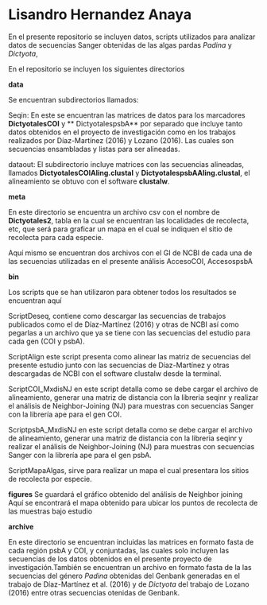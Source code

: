 # Lisandro Hernandez Anaya #

En el presente repositorio se incluyen datos, scripts utilizados para analizar datos de secuencias Sanger obtenidas de las algas pardas *Padina* y *Dictyota*, 

En el repositorio se incluyen los siguientes directorios

**data**

Se encuentran subdirectorios llamados:

Seqin: En este se encuentran las matrices de datos para los marcadores **DictyotalesCOI** y ** DictyotalespsbA** por separado que incluye tanto datos obtenidos en el proyecto de investigación como en los trabajos realizados por Díaz-Martínez (2016) y Lozano (2016). Las cuales son secuencias ensambladas y listas para ser alineadas.

dataout: El subdirectorio incluye matrices con las secuencias alineadas, llamados **DictyotalesCOIAling.clustal** y **DictyotalespsbAAling.clustal**, el alineamiento se obtuvo con el software **clustalw**.
		 

**meta**

En este directorio se encuentra un archivo csv con el nombre de **Dictyotales2**, tabla en la cual se encuentran las localidades de recolecta, etc, que será para graficar un mapa en el cual se indiquen el sitio de recolecta para cada especie.

Aquí mismo se encuentran dos archivos con el GI de NCBI de cada una de las secuencias utilizadas en el presente análisis AccesoCOI, AccesospsbA

**bin**


Los scripts que se han utilizaron  para obtener todos los resultados se encuentran aquí


ScriptDeseq, contiene como descargar las secuencias de trabajos publicados como el de Díaz-Martínez (2016) y otras de NCBI así como pegarlas a un archivo que ya se tiene con las secuencias del estudio para cada gen (COI y psbA).

ScriptAlign este script presenta como alinear las matriz de secuencias del presente estudio junto con las secuencias de Díaz-Martínez y otras descargadas de NCBI con el software clustalw desde la terminal.

ScriptCOI_MxdisNJ en este script detalla como se debe cargar el archivo de alineamiento, generar una matriz de distancia con la libreria seqinr y realizar el análisis de Neighbor-Joining (NJ) para muestras con secuencias Sanger  con la librería ape para el gen COI.

ScriptpsbA_MxdisNJ en este script detalla como se debe cargar el archivo de alineamiento, generar una matriz de distancia con la libreria seqinr y realizar el análisis de Neighbor-Joining (NJ) para muestras con secuencias Sanger  con la librería ape para el gen psbA.

ScriptMapaAlgas, sirve para realizar un mapa el cual presentara los sitios de recolecta por especie.


**figures**
Se guardará el gráfico obtenido del análisis de Neighbor joining 
Aquí se encontrará el mapa obtenido para ubicar los puntos de recolecta de las muestras bajo estudio

**archive**

En este directorio se encuentran incluidas las matrices en formato fasta de cada región psbA y COI, y conjuntadas, las cuales solo incluyen las secuencias
de los datos obtenidos en el presente proyecto de investigación.También se encuentran un archivo en formato fasta de la las secuencias del género *Padina* obtenidas del Genbank generadas en el trabajo de Díaz-Martínez et al. (2016) y de *Dictyota* del trabajo de Lozano (2016) entre otras secuencias otenidas de Genbank.

